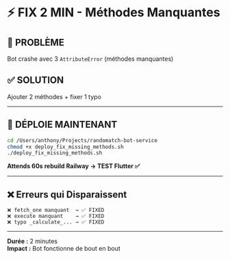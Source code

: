 # ⚡ FIX 2 MIN - Méthodes Manquantes

## 🎯 PROBLÈME
Bot crashe avec 3 `AttributeError` (méthodes manquantes)

## ✅ SOLUTION
Ajouter 2 méthodes + fixer 1 typo

---

## 🚀 DÉPLOIE MAINTENANT

```bash
cd /Users/anthony/Projects/randomatch-bot-service
chmod +x deploy_fix_missing_methods.sh
./deploy_fix_missing_methods.sh
```

**Attends 60s rebuild Railway → TEST Flutter ✅**

---

## ❌ Erreurs qui Disparaissent

```
❌ fetch_one manquant  → ✅ FIXED
❌ execute manquant    → ✅ FIXED  
❌ typo _calculate_... → ✅ FIXED
```

---

**Durée :** 2 minutes  
**Impact :** Bot fonctionne de bout en bout
